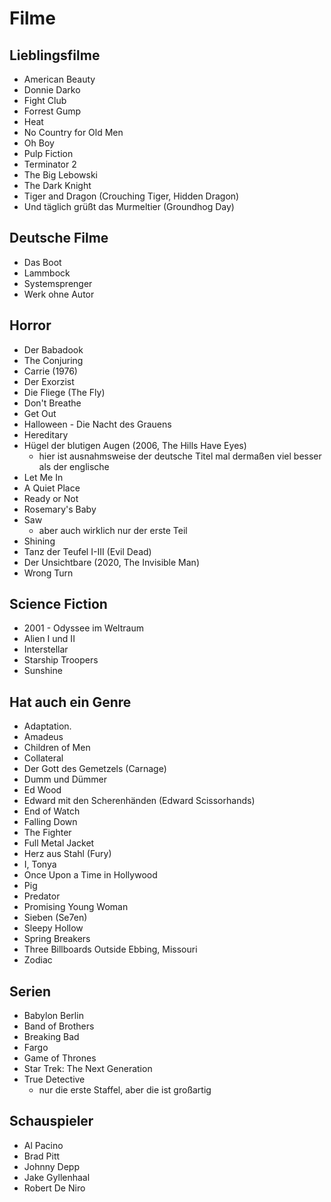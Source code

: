 # Filme
## Lieblingsfilme
- American Beauty
- Donnie Darko
- Fight Club
- Forrest Gump
- Heat
- No Country for Old Men
- Oh Boy
- Pulp Fiction
- Terminator 2
- The Big Lebowski
- The Dark Knight
- Tiger and Dragon (Crouching Tiger, Hidden Dragon)
- Und täglich grüßt das Murmeltier (Groundhog Day)

## Deutsche Filme
- Das Boot
- Lammbock
- Systemsprenger
- Werk ohne Autor

## Horror
- Der Babadook
- The Conjuring
- Carrie (1976)
- Der Exorzist
- Die Fliege (The Fly)
- Don't Breathe
- Get Out
- Halloween - Die Nacht des Grauens
- Hereditary
- Hügel der blutigen Augen (2006, The Hills Have Eyes)
  - hier ist ausnahmsweise der deutsche Titel mal dermaßen viel besser als der
    englische
- Let Me In
- A Quiet Place
- Ready or Not
- Rosemary's Baby
- Saw
  - aber auch wirklich nur der erste Teil
- Shining
- Tanz der Teufel I-III (Evil Dead)
- Der Unsichtbare (2020, The Invisible Man)
- Wrong Turn

## Science Fiction
- 2001 - Odyssee im Weltraum
- Alien I und II
- Interstellar
- Starship Troopers
- Sunshine

## Hat auch ein Genre
- Adaptation.
- Amadeus
- Children of Men
- Collateral
- Der Gott des Gemetzels (Carnage)
- Dumm und Dümmer
- Ed Wood
- Edward mit den Scherenhänden (Edward Scissorhands)
- End of Watch
- Falling Down
- The Fighter
- Full Metal Jacket
- Herz aus Stahl (Fury)
- I, Tonya
- Once Upon a Time in Hollywood
- Pig
- Predator
- Promising Young Woman
- Sieben (Se7en)
- Sleepy Hollow
- Spring Breakers
- Three Billboards Outside Ebbing, Missouri
- Zodiac

## Serien
- Babylon Berlin
- Band of Brothers
- Breaking Bad
- Fargo
- Game of Thrones
- Star Trek: The Next Generation
- True Detective
  - nur die erste Staffel, aber die ist großartig

## Schauspieler
- Al Pacino
- Brad Pitt
- Johnny Depp
- Jake Gyllenhaal
- Robert De Niro
